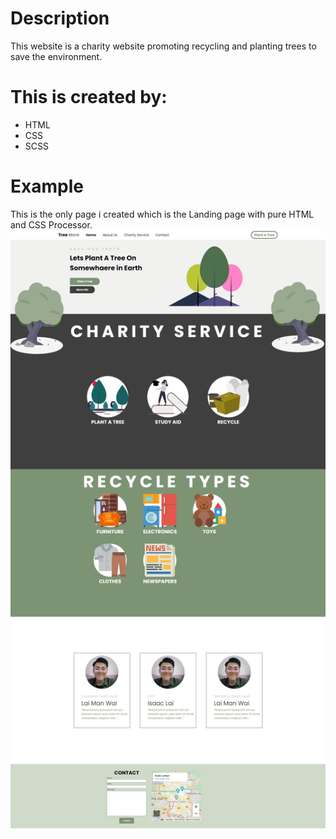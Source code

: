 # Description
This website is a charity website promoting recycling and planting trees to save the environment.

# This is created by:
* HTML
* CSS
* SCSS

# Example
This is the only page i created which is the Landing page with pure HTML and CSS Processor.
![It's a Screenshot of the example output](https://github.com/varManWai/Static-TreeMore_Charity/blob/master/assest/github%20example.jpeg)
